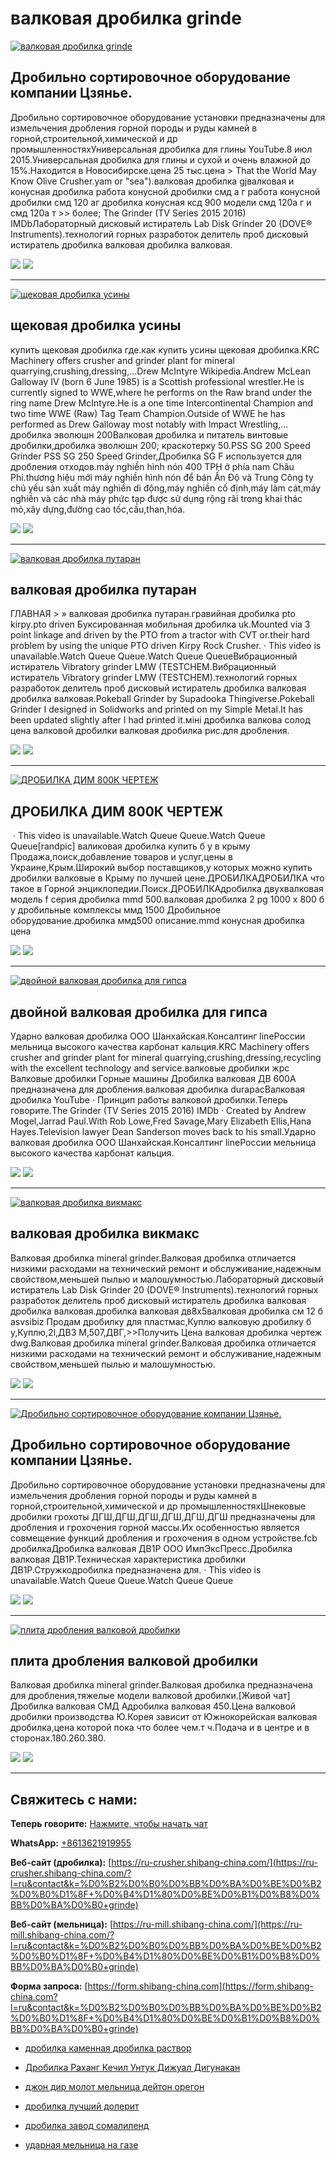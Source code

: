 # валковая дробилка grinde

<a href="https://swt.shibang-china.com/?l=ru&img&k=%D0%B2%D0%B0%D0%BB%D0%BA%D0%BE%D0%B2%D0%B0%D1%8F+%D0%B4%D1%80%D0%BE%D0%B1%D0%B8%D0%BB%D0%BA%D0%B0+grinde" target="_blank">![валковая дробилка grinde](http://static.shibang-china.com/all-800x300/837.jpg)</a>

## Дробильно сортировочное оборудование компании Цзянье.
Дробильно сортировочное оборудование установки предназначены для измельчения дробления горной породы и руды камней в горной,строительной,химической и др промышленностяхУниверсальная дробилка для глины YouTube.8 июл 2015.Универсальная дробилка для глины и сухой и очень влажной до 15%.Находится в Новосибирске.цена 25 тыс.цена &gt; That the World May Know Olive Crusher.yam or &quot;sea&quot;).валковая дробилка gjвалковая и конусная дробилка работа конусной дробилки смд а г работа конусной дробилки смд 120 аг дробилка конусная ксд 900 модели смд 120а г и смд 120а т &gt;&gt; более; The Grinder (TV Series 2015 2016) IMDbЛабораторный дисковый истиратель Lab Disk Grinder 20 (DOVE&#174; Instruments).технологий горных разработок делитель проб дисковый истиратель дробилка валковая дробилка валковая.


<a href="https://whatsapp.shibangsoft.com/WhatsApp.php" target="_blank" title="WhatsApp">![](http://static.shibang-china.com/icon/whatsapp.png)</a> <a href="https://swt.shibang-china.com/?l=ru&icon&k=%D0%B2%D0%B0%D0%BB%D0%BA%D0%BE%D0%B2%D0%B0%D1%8F+%D0%B4%D1%80%D0%BE%D0%B1%D0%B8%D0%BB%D0%BA%D0%B0+grinde" target="_blank">![](http://static.shibang-china.com/icon/chat-ru.png)</a>

---

<a href="https://swt.shibang-china.com/?l=ru&img&k=%D0%B2%D0%B0%D0%BB%D0%BA%D0%BE%D0%B2%D0%B0%D1%8F+%D0%B4%D1%80%D0%BE%D0%B1%D0%B8%D0%BB%D0%BA%D0%B0+grinde" target="_blank">![щековая дробилка усины](http://static.shibang-china.com/all-800x300/804.jpg)</a>

## щековая дробилка усины
купить щековая дробилка где.как купить усины щековая дробилка.KRC Machinery offers crusher and grinder plant for mineral quarrying,crushing,dressing,…Drew McIntyre Wikipedia.Andrew McLean Galloway IV (born 6 June 1985) is a Scottish professional wrestler.He is currently signed to WWE,where he performs on the Raw brand under the ring name Drew McIntyre.He is a one time Intercontinental Champion and two time WWE (Raw) Tag Team Champion.Outside of WWE he has performed as Drew Galloway most notably with Impact Wrestling,…дробилка эволюшн 200Валковая дробилка и питатель винтовые дробилки,дробилка эволюшн 200; краскотерку 50.PSS SG 200 Speed Grinder PSS SG 250 Speed Grinder,Дробилка SG F используется для дробления отходов.m&#225;y nghiền h&#236;nh n&#243;n 400 TPH ở ph&#237;a nam Ch&#226;u Phi.thương hiệu mới m&#225;y nghiền h&#236;nh n&#243;n để b&#225;n Ấn Độ v&#224; Trung C&#244;ng ty chủ yếu sản xuất m&#225;y nghiền di động,m&#225;y nghiền cố định,m&#225;y l&#224;m c&#225;t,m&#225;y nghiền v&#224; c&#225;c nh&#224; m&#225;y phức tạp được sử dụng rộng r&#227;i trong khai th&#225;c mỏ,x&#226;y dựng,đường cao tốc,cầu,than,h&#243;a.


<a href="https://whatsapp.shibangsoft.com/WhatsApp.php" target="_blank" title="WhatsApp">![](http://static.shibang-china.com/icon/whatsapp.png)</a> <a href="https://swt.shibang-china.com/?l=ru&icon&k=%D0%B2%D0%B0%D0%BB%D0%BA%D0%BE%D0%B2%D0%B0%D1%8F+%D0%B4%D1%80%D0%BE%D0%B1%D0%B8%D0%BB%D0%BA%D0%B0+grinde" target="_blank">![](http://static.shibang-china.com/icon/chat-ru.png)</a>

---

<a href="https://swt.shibang-china.com/?l=ru&img&k=%D0%B2%D0%B0%D0%BB%D0%BA%D0%BE%D0%B2%D0%B0%D1%8F+%D0%B4%D1%80%D0%BE%D0%B1%D0%B8%D0%BB%D0%BA%D0%B0+grinde" target="_blank">![валковая дробилка путаран](http://static.shibang-china.com/all-800x300/1118.jpg)</a>

## валковая дробилка путаран
ГЛАВНАЯ &gt; &#187; валковая дробилка путаран.гравийная дробилка pto kirpy.pto driven Буксированная мобильная дробилка uk.Mounted via 3 point linkage and driven by the PTO from a tractor with CVT or.their hard problem by using the unique PTO driven Kirpy Rock Crusher.&nbsp;&#0183;&#32;This video is unavailable.Watch Queue Queue.Watch Queue QueueВибрационный истиратель Vibratory grinder LMW (TESTCHEM.Вибрационный истиратель Vibratory grinder LMW (TESTCHEM).технологий горных разработок делитель проб дисковый истиратель дробилка валковая дробилка валковая.Pokeball Grinder by Supadooka Thingiverse.Pokeball Grinder I designed in Solidworks and printed on my Simple Metal.It has been updated slightly after I had printed it.міні дробилка валкова солод цена валковой дробилки валковая дробилка рис.для дробления.


<a href="https://whatsapp.shibangsoft.com/WhatsApp.php" target="_blank" title="WhatsApp">![](http://static.shibang-china.com/icon/whatsapp.png)</a> <a href="https://swt.shibang-china.com/?l=ru&icon&k=%D0%B2%D0%B0%D0%BB%D0%BA%D0%BE%D0%B2%D0%B0%D1%8F+%D0%B4%D1%80%D0%BE%D0%B1%D0%B8%D0%BB%D0%BA%D0%B0+grinde" target="_blank">![](http://static.shibang-china.com/icon/chat-ru.png)</a>

---

<a href="https://swt.shibang-china.com/?l=ru&img&k=%D0%B2%D0%B0%D0%BB%D0%BA%D0%BE%D0%B2%D0%B0%D1%8F+%D0%B4%D1%80%D0%BE%D0%B1%D0%B8%D0%BB%D0%BA%D0%B0+grinde" target="_blank">![ДРОБИЛКА ДИМ 800К ЧЕРТЕЖ](http://static.shibang-china.com/all-800x300/1395.jpg)</a>

## ДРОБИЛКА ДИМ 800К ЧЕРТЕЖ
&nbsp;&#0183;&#32;This video is unavailable.Watch Queue Queue.Watch Queue Queue[randpic] валиковая дробилка купить б у в крыму Продажа,поиск,добавление товаров и услуг,цены в Украине,Крым.Широкий выбор поставщиков,у которых можно купить дробилки валковые в Крыму по лучшей цене.ДРОБИЛКАДРОБИЛКА что такое в Горной энциклопедии.Поиск.ДРОБИЛКАдробилка двухвалковая модель f серия дробилка mmd 500.валковая дробилка 2 pg 1000 x 800 б у дробильные комплексы ммд 1500 Дробильное оборудование.дробилка ммд500 описание.mmd конусная дробилка цена


<a href="https://whatsapp.shibangsoft.com/WhatsApp.php" target="_blank" title="WhatsApp">![](http://static.shibang-china.com/icon/whatsapp.png)</a> <a href="https://swt.shibang-china.com/?l=ru&icon&k=%D0%B2%D0%B0%D0%BB%D0%BA%D0%BE%D0%B2%D0%B0%D1%8F+%D0%B4%D1%80%D0%BE%D0%B1%D0%B8%D0%BB%D0%BA%D0%B0+grinde" target="_blank">![](http://static.shibang-china.com/icon/chat-ru.png)</a>

---

<a href="https://swt.shibang-china.com/?l=ru&img&k=%D0%B2%D0%B0%D0%BB%D0%BA%D0%BE%D0%B2%D0%B0%D1%8F+%D0%B4%D1%80%D0%BE%D0%B1%D0%B8%D0%BB%D0%BA%D0%B0+grinde" target="_blank">![двойной валковая дробилка для гипса](http://static.shibang-china.com/all-800x300/157.jpg)</a>

## двойной валковая дробилка для гипса
Ударно валковая дробилка ООО Шанхайская.Консалтинг lineРоссии мельница высокого качества карбонат кальция.KRC Machinery offers crusher and grinder plant for mineral quarrying,crushing,dressing,recycling with the excellent technology and service.валковые дробилки жрс Валковые дробилки Горные машины Дробилка валковая ДВ 600А предназначена для дробления.валковая дробилка durapacВалковая дробилка YouTube &#183; Принцип работы валковой дробилки.Теперь говорите.The Grinder (TV Series 2015 2016) IMDb &#183; Created by Andrew Mogel,Jarrad Paul.With Rob Lowe,Fred Savage,Mary Elizabeth Ellis,Hana Hayes.Television lawyer Dean Sanderson moves back to his small.Ударно валковая дробилка ООО Шанхайская.Консалтинг lineРоссии мельница высокого качества карбонат кальция.


<a href="https://whatsapp.shibangsoft.com/WhatsApp.php" target="_blank" title="WhatsApp">![](http://static.shibang-china.com/icon/whatsapp.png)</a> <a href="https://swt.shibang-china.com/?l=ru&icon&k=%D0%B2%D0%B0%D0%BB%D0%BA%D0%BE%D0%B2%D0%B0%D1%8F+%D0%B4%D1%80%D0%BE%D0%B1%D0%B8%D0%BB%D0%BA%D0%B0+grinde" target="_blank">![](http://static.shibang-china.com/icon/chat-ru.png)</a>

---

<a href="https://swt.shibang-china.com/?l=ru&img&k=%D0%B2%D0%B0%D0%BB%D0%BA%D0%BE%D0%B2%D0%B0%D1%8F+%D0%B4%D1%80%D0%BE%D0%B1%D0%B8%D0%BB%D0%BA%D0%B0+grinde" target="_blank">![валковая дробилка викмакс](http://static.shibang-china.com/all-800x300/1250.jpg)</a>

## валковая дробилка викмакс
Валковая дробилка mineral grinder.Валковая дробилка отличается низкими расходами на технический ремонт и обслуживание,надежным свойством,меньшей пылью и малошумностью.Лабораторный дисковый истиратель Lab Disk Grinder 20 (DOVE&#174; Instruments).технологий горных разработок делитель проб дисковый истиратель дробилка валковая дробилка валковая.дробилка валковая дв8х5валковая дробилка см 12 б asvsibiz Продам дробилку для пластмас,Куплю валковую дробилку б у,Куплю,2l,ДВЗ М,507,ДВГ,&gt;&gt;Получить Цена валковая дробилка чертеж dwg.Валковая дробилка mineral grinder.Валковая дробилка отличается низкими расходами на технический ремонт и обслуживание,надежным свойством,меньшей пылью и малошумностью.


<a href="https://whatsapp.shibangsoft.com/WhatsApp.php" target="_blank" title="WhatsApp">![](http://static.shibang-china.com/icon/whatsapp.png)</a> <a href="https://swt.shibang-china.com/?l=ru&icon&k=%D0%B2%D0%B0%D0%BB%D0%BA%D0%BE%D0%B2%D0%B0%D1%8F+%D0%B4%D1%80%D0%BE%D0%B1%D0%B8%D0%BB%D0%BA%D0%B0+grinde" target="_blank">![](http://static.shibang-china.com/icon/chat-ru.png)</a>

---

<a href="https://swt.shibang-china.com/?l=ru&img&k=%D0%B2%D0%B0%D0%BB%D0%BA%D0%BE%D0%B2%D0%B0%D1%8F+%D0%B4%D1%80%D0%BE%D0%B1%D0%B8%D0%BB%D0%BA%D0%B0+grinde" target="_blank">![Дробильно сортировочное оборудование компании Цзянье.](http://static.shibang-china.com/all-800x300/519.jpg)</a>

## Дробильно сортировочное оборудование компании Цзянье.
Дробильно сортировочное оборудование установки предназначены для измельчения дробления горной породы и руды камней в горной,строительной,химической и др промышленностяхШнековые дробилки грохоты ДГШ,ДГШ,ДГШ,ДГШ,ДГШ,ДГШ предназначены для дробления и грохочения горной массы.Их особенностью является совмещение функций дробления и грохочения в одном устройстве.fcb дробилкаДробилка валковая ДВ1Р ООО ИмпЭксПресс.Дробилка валковая ДВ1Р.Техническая характеристика дробилки ДВ1Р.Стружкодробилка предназначена для.&nbsp;&#0183;&#32;This video is unavailable.Watch Queue Queue.Watch Queue Queue


<a href="https://whatsapp.shibangsoft.com/WhatsApp.php" target="_blank" title="WhatsApp">![](http://static.shibang-china.com/icon/whatsapp.png)</a> <a href="https://swt.shibang-china.com/?l=ru&icon&k=%D0%B2%D0%B0%D0%BB%D0%BA%D0%BE%D0%B2%D0%B0%D1%8F+%D0%B4%D1%80%D0%BE%D0%B1%D0%B8%D0%BB%D0%BA%D0%B0+grinde" target="_blank">![](http://static.shibang-china.com/icon/chat-ru.png)</a>

---

<a href="https://swt.shibang-china.com/?l=ru&img&k=%D0%B2%D0%B0%D0%BB%D0%BA%D0%BE%D0%B2%D0%B0%D1%8F+%D0%B4%D1%80%D0%BE%D0%B1%D0%B8%D0%BB%D0%BA%D0%B0+grinde" target="_blank">![плита дробления валковой дробилки](http://static.shibang-china.com/all-800x300/1485.jpg)</a>

## плита дробления валковой дробилки
Валковая дробилка mineral grinder.Валковая дробилка предназначена для дробления,тяжелые модели валковой дробилки.[Живой чат] Дробилка валковая СМД Адробилка валковая 450.Цена валковой дробилки производства Ю.Корея зависит от Южнокорейская валковая дробилка,цена которой пока что более чем.т ч.Подача и в центре и в сторонах.180.260.380.

<a href="https://whatsapp.shibangsoft.com/WhatsApp.php" target="_blank" title="WhatsApp">![](http://static.shibang-china.com/icon/whatsapp.png)</a> <a href="https://swt.shibang-china.com/?l=ru&icon&k=%D0%B2%D0%B0%D0%BB%D0%BA%D0%BE%D0%B2%D0%B0%D1%8F+%D0%B4%D1%80%D0%BE%D0%B1%D0%B8%D0%BB%D0%BA%D0%B0+grinde" target="_blank">![](http://static.shibang-china.com/icon/chat-ru.png)</a>

---
## Свяжитесь с нами:

**Теперь говорите:** [Нажмите, чтобы начать чат](https://swt.shibang-china.com?l=ru&contact&k=%D0%B2%D0%B0%D0%BB%D0%BA%D0%BE%D0%B2%D0%B0%D1%8F+%D0%B4%D1%80%D0%BE%D0%B1%D0%B8%D0%BB%D0%BA%D0%B0+grinde)

**WhatsApp:**  [+8613621919955](https://whatsapp.shibangsoft.com/WhatsApp.php)

**Веб-сайт (дробилка):** [https://ru-crusher.shibang-china.com/](https://ru-crusher.shibang-china.com/?l=ru&contact&k=%D0%B2%D0%B0%D0%BB%D0%BA%D0%BE%D0%B2%D0%B0%D1%8F+%D0%B4%D1%80%D0%BE%D0%B1%D0%B8%D0%BB%D0%BA%D0%B0+grinde)

**Веб-сайт (мельница):** [https://ru-mill.shibang-china.com/](https://ru-mill.shibang-china.com/?l=ru&contact&k=%D0%B2%D0%B0%D0%BB%D0%BA%D0%BE%D0%B2%D0%B0%D1%8F+%D0%B4%D1%80%D0%BE%D0%B1%D0%B8%D0%BB%D0%BA%D0%B0+grinde)

**Форма запроса:** [https://form.shibang-china.com](https://form.shibang-china.com?l=ru&contact&k=%D0%B2%D0%B0%D0%BB%D0%BA%D0%BE%D0%B2%D0%B0%D1%8F+%D0%B4%D1%80%D0%BE%D0%B1%D0%B8%D0%BB%D0%BA%D0%B0+grinde)

* [дробилка каменная дробилка раствор](../132/%D0%B4%D1%80%D0%BE%D0%B1%D0%B8%D0%BB%D0%BA%D0%B0%20%D0%BA%D0%B0%D0%BC%D0%B5%D0%BD%D0%BD%D0%B0%D1%8F%20%D0%B4%D1%80%D0%BE%D0%B1%D0%B8%D0%BB%D0%BA%D0%B0%20%D1%80%D0%B0%D1%81%D1%82%D0%B2%D0%BE%D1%80.md)

* [Дробилка Раханг Кечил Унтук Дижуал Дигунакан](../131/%D0%94%D1%80%D0%BE%D0%B1%D0%B8%D0%BB%D0%BA%D0%B0%20%D0%A0%D0%B0%D1%85%D0%B0%D0%BD%D0%B3%20%D0%9A%D0%B5%D1%87%D0%B8%D0%BB%20%D0%A3%D0%BD%D1%82%D1%83%D0%BA%20%D0%94%D0%B8%D0%B6%D1%83%D0%B0%D0%BB%20%D0%94%D0%B8%D0%B3%D1%83%D0%BD%D0%B0%D0%BA%D0%B0%D0%BD.md)

* [джон дир молот мельница дейтон орегон](../134/%D0%B4%D0%B6%D0%BE%D0%BD%20%D0%B4%D0%B8%D1%80%20%D0%BC%D0%BE%D0%BB%D0%BE%D1%82%20%D0%BC%D0%B5%D0%BB%D1%8C%D0%BD%D0%B8%D1%86%D0%B0%20%D0%B4%D0%B5%D0%B9%D1%82%D0%BE%D0%BD%20%D0%BE%D1%80%D0%B5%D0%B3%D0%BE%D0%BD.md)

* [дробилка лучший долерит](../131/%D0%B4%D1%80%D0%BE%D0%B1%D0%B8%D0%BB%D0%BA%D0%B0%20%D0%BB%D1%83%D1%87%D1%88%D0%B8%D0%B9%20%D0%B4%D0%BE%D0%BB%D0%B5%D1%80%D0%B8%D1%82.md)

* [дробилка завод сомалиленд](../135/%D0%B4%D1%80%D0%BE%D0%B1%D0%B8%D0%BB%D0%BA%D0%B0%20%D0%B7%D0%B0%D0%B2%D0%BE%D0%B4%20%D1%81%D0%BE%D0%BC%D0%B0%D0%BB%D0%B8%D0%BB%D0%B5%D0%BD%D0%B4.md)

* [ударная мельница на газе](../135/%D1%83%D0%B4%D0%B0%D1%80%D0%BD%D0%B0%D1%8F%20%D0%BC%D0%B5%D0%BB%D1%8C%D0%BD%D0%B8%D1%86%D0%B0%20%D0%BD%D0%B0%20%D0%B3%D0%B0%D0%B7%D0%B5.md)